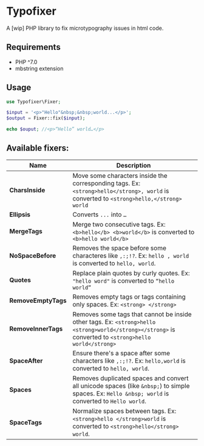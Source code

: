 # Typofixer

A [wip] PHP library to fix microtypography issues in html code.

## Requirements

* PHP ^7.0
* mbstring extension

## Usage

```php
use Typofixer\Fixer;

$input = '<p>"Hello"&nbsp;&nbsp;world...</p>';
$output = Fixer::fix($input);

echo $ouput; //<p>“Hello” world…</p>
```

## Available fixers:

Name | Description
-----|-------------
**CharsInside** | Move some characters inside the corresponding tags. Ex: `<strong>hello</strong>, world` is converted to `<strong>hello,</strong> world`
**Ellipsis** | Converts `...` into `…`
**MergeTags** | Merge two consecutive tags. Ex: `<b>hello</b> <b>world</b>` is converted to `<b>hello world</b>`
**NoSpaceBefore** | Removes the space before some characteres like `,:;!?`. Ex: `hello , world` is converted to `hello, world`.
**Quotes** | Replace plain quotes by curly quotes. Ex: `"hello word"` is converted to `“hello world”`
**RemoveEmptyTags** | Removes empty tags or tags containing only spaces. Ex: `<strong> </strong>`
**RemoveInnerTags** | Removes some tags that cannot be inside other tags. Ex: `<strong>hello <strong>world</strong></strong>` is converted to `<strong>hello world</strong>`
**SpaceAfter** | Ensure there's a space after some characters like `,:;!?`. Ex: `hello,world` is converted to `hello, world`.
**Spaces** | Removes duplicated spaces and convert all unicode spaces (like `&nbsp;`) to simple spaces. Ex: `Hello &nbsp; world` is converted to `Hello world`.
**SpaceTags** | Normalize spaces between tags. Ex: `<strong>hello </strong>world` is converted to `<strong>hello</strong> world`.
